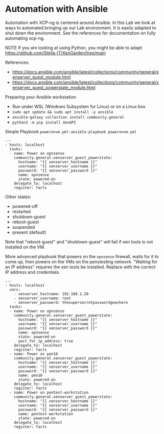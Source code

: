 # Automation with Ansible
Automation with XCP-ng is centered around Ansible. In this Lab we look at ways to automated bringing up our Lab environment. It is easily adapted to shut down the environment. See the references for documentation on fully automating xcp-ng.

NOTE If you are looking at using Python, you might be able to adapt https://github.com/Stella-IT/XenGarden/tree/main

References:
- https://docs.ansible.com/ansible/latest/collections/community/general/xenserver_guest_module.html
- https://docs.ansible.com/ansible/latest/collections/community/general/xenserver_guest_powerstate_module.html

Preparing your Ansible workstation
- Run under WSL (Windows Subsystem for Linux) or on a Linux box
- `sudo apt update && sudo apt install -y ansible`
- `ansible-galaxy collection install community.general`
- `python3 -m pip install XenAPI`

Simple Playbook `poweronvm.yml`: `ansible-playbook poweronvm.yml`
~~~
---
- hosts: localhost
  tasks:
  - name: Power on opnsense
    community.general.xenserver_guest_powerstate:
      hostname: "{{ xenserver_hostname }}"
      username: "{{ xenserver_username }}"
      password: "{{ xenserver_password }}"
      name: opnsense
      state: powered-on
    delegate_to: localhost
    register: facts
~~~

Other states:
- powered-off
- restarted
- shutdown-guest
- reboot-guest
- suspended
- present (default)

Note that "reboot-guest" and "shutdown-guest" will fail if xen tools is not installed on the VM.

More advanced playbook that powers on the `opnsense` firewall, waits for it to come up, then powers on the VMs on the penstesting network. "Waiting for an IP address" requires the xen tools be installed. Replace with the correct IP address and credentials.

~~~
---
- hosts: localhost
  vars:
    - xenserver_hostname: 192.168.1.20
    - xenserver_username: root
    - xenserver_password: thesupersecretpasswordgoeshere
  tasks:
  - name: Power on opnsense
    community.general.xenserver_guest_powerstate:
      hostname: "{{ xenserver_hostname }}"
      username: "{{ xenserver_username }}"
      password: "{{ xenserver_password }}"
      name: opnsense
      state: powered-on
      wait_for_ip_address: true
    delegate_to: localhost
    register: facts
  - name: Power on pen10
    community.general.xenserver_guest_powerstate:
      hostname: "{{ xenserver_hostname }}"
      username: "{{ xenserver_username }}"
      password: "{{ xenserver_password }}"
      name: pen10
      state: powered-on
    delegate_to: localhost
    register: facts
  - name: Power on pentest-workstation
    community.general.xenserver_guest_powerstate:
      hostname: "{{ xenserver_hostname }}"
      username: "{{ xenserver_username }}"
      password: "{{ xenserver_password }}"
      name: pentest-workstation
      state: powered-on
    delegate_to: localhost
    register: facts
~~~
